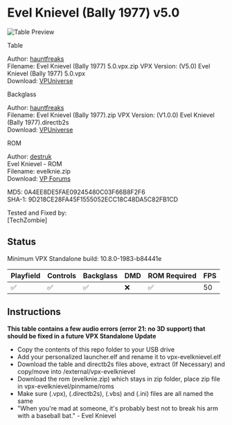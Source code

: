 # Evel Knievel (Bally 1977) v5.0

![Table Preview](https://vpuniverse.com/screenshots/monthly_2023_10/DT_SS.jpg.a3db8392413c521dc93dd9ac5e05709f.jpg) 

Table

Author: [hauntfreaks](https://vpuniverse.com/profile/5216-hauntfreaks/)  
Filename:  Evel Knievel (Bally 1977) 5.0.vpx.zip 
VPX Version: (V5.0) Evel Knievel (Bally 1977) 5.0.vpx  
Download: [VPUniverse](https://vpuniverse.com/files/file/16372-evel-knievel-bally-1977v50/?tab=reviews&sort=newest#review-15432) 

Backglass

Author: [hauntfreaks](https://vpuniverse.com/profile/5216-hauntfreaks/)  
Filename: Evel Knievel (Bally 1977).zip 
VPX Version: (V1.0.0) Evel Knievel (Bally 1977).directb2s  
Download: [VPUniverse](https://vpuniverse.com/files/file/16371-evel-knievel-bally-1977-b2s/) 

ROM

Author: [destruk](https://www.vpforums.org/index.php?showuser=5)  
Evel Knievel - ROM  
Filename: evelknie.zip  
Download: [VP Forums](https://www.vpforums.org/index.php?app=downloads&showfile=709) 

MD5: 0A4EE8DE5FAE09245480C03F66B8F2F6  
SHA-1: 9D218CE28FA45F1555052ECC18C48DA5C82FB1CD 
  
Tested and Fixed by:  
[TechZombie] 

## Status 

Minimum VPX Standalone build: 10.8.0-1983-b84441e

| Playfield | Controls | Backglass | DMD | ROM Required | FPS | 
|-----------|----------|-----------|-----|--------------|-----|
| :white_check_mark: | :white_check_mark: | :white_check_mark: | :x: | :white_check_mark: | 50 |

## Instructions

**This table contains a few audio errors (error 21: no 3D support) that should be fixed in a future VPX Standalone Update**
- Copy the contents of this repo folder to your USB drive
- Add your personalized launcher.elf and rename it to vpx-evelknievel.elf
- Download the table and directb2s files above, extract (If Necessary) and copy/move into /external/vpx-evelknievel
- Download the rom (evelknie.zip) which stays in zip folder, place zip file in vpx-evelknievel/pinmame/roms
- Make sure (.vpx), (.directb2s), (.vbs) and (.ini) files are all named the same
- "When you're mad at someone, it's probably best not to break his arm with a baseball bat." - Evel Knievel 
